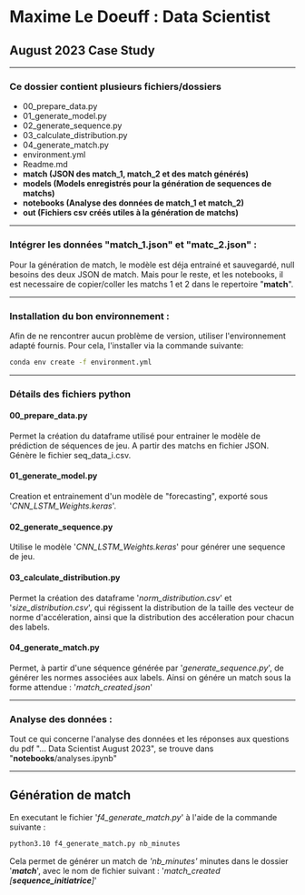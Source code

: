 # Maxime Le Doeuff : Data Scientist
## August 2023 Case Study
***
### Ce dossier contient plusieurs fichiers/dossiers
- 00_prepare_data.py
- 01_generate_model.py
- 02_generate_sequence.py
- 03_calculate_distribution.py
- 04_generate_match.py
- environment.yml
- Readme.md
- __match (JSON des match_1, match_2 et des match générés)__
- __models (Models enregistrés pour la génération de sequences de matchs)__
- __notebooks (Analyse des données de match_1 et match_2)__
- __out (Fichiers csv créés utiles à la génération de matchs)__
***
### Intégrer les données "match_1.json" et "matc_2.json" :
Pour la génération de match, le modèle est déja entrainé et sauvegardé, null besoins des deux JSON de match. Mais pour le reste, et les notebooks, il est necessaire de copier/coller les matchs 1 et 2 dans le repertoire "__match__".
***
### Installation du bon environnement :
Afin de ne rencontrer aucun problème de version, utiliser l'environnement adapté fournis. Pour cela, l'installer via la commande suivante:
```bash
conda env create -f environment.yml
```
***
### Détails des fichiers python
#### 00_prepare_data.py
Permet la création du dataframe utilisé pour entrainer le modèle de prédiction de séquences de jeu. 
A partir des matchs en fichier JSON. Génère le fichier seq_data_i.csv.

#### 01_generate_model.py
Creation et entrainement d'un modèle de "forecasting", exporté sous '_CNN_LSTM_Weights.keras_'.

#### 02_generate_sequence.py
Utilise le modèle '_CNN_LSTM_Weights.keras_' pour générer une sequence de jeu.

#### 03_calculate_distribution.py
Permet la création des dataframe '_norm_distribution.csv_' et '_size_distribution.csv_', qui régissent la distribution de la taille des vecteur de norme d'accéleration, ainsi que la distribution des accéleration pour chacun des labels.

#### 04_generate_match.py
Permet, à partir d'une séquence générée par '_generate_sequence.py_', de générer les normes associées aux labels. Ainsi on génére un match sous la forme attendue : '_match_created.json_'
***
### Analyse des données :
Tout ce qui concerne l'analyse des données et les réponses aux questions du pdf "... Data Scientist August 2023", se trouve dans "__notebooks__/analyses.ipynb"
***
## Génération de match

En executant le fichier '_f4_generate_match.py_' à l'aide de la commande suivante :
```bash
python3.10 f4_generate_match.py nb_minutes
```

Cela permet de générer un match de _'nb_minutes'_ minutes dans le dossier '___match___', avec le nom de fichier suivant : '_match_created_ _[___sequence_initiatrice___]_'


